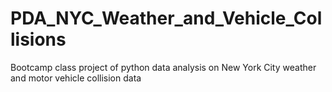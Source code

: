# PDA_NYC_Weather_and_Vehicle_Collisions
Bootcamp class project of python data analysis on New York City weather and motor vehicle collision data 
